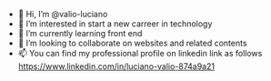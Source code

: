 - 👋 Hi, I’m @valio-luciano
- 👀 I’m interested in start a new carreer in technology
- 🌱 I’m currently learning front end
- 💞️ I’m looking to collaborate on websites and related contents
- 📫 You can find my professional profile on linkedin link as follows https://www.linkedin.com/in/luciano-valio-874a9a21
